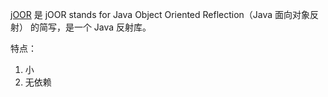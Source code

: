 [jOOR](https://github.com/jOOQ/jOOR) 是 jOOR stands for Java Object Oriented Reflection（Java 面向对象反射） 的简写，是一个 Java 反射库。

特点：

1. 小
2. 无依赖

